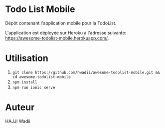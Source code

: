 # Todo List Mobile
Dépôt contenant l'application mobile pour la TodoList.

L'application est déployée sur Heroku à l'adresse suivante: https://awesome-todolist-mobile.herokuapp.com/.

# Utilisation
1. `git clone https://github.com/hwadii/awesome-todolist-mobile.git && cd awesome-todolist-mobile`
2. `npm install`
3. `npm run ionic serve`

# Auteur
HAJJI Wadii
